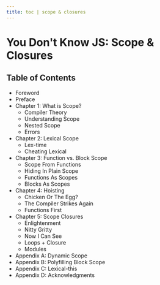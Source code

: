 ```yaml
---
title: toc | scope & closures
---
```

# You Don't Know JS: Scope & Closures

## Table of Contents

* Foreword
* Preface
* Chapter 1: What is Scope?
	* Compiler Theory
	* Understanding Scope
	* Nested Scope
	* Errors
* Chapter 2: Lexical Scope
	* Lex-time
	* Cheating Lexical
* Chapter 3: Function vs. Block Scope
	* Scope From Functions
	* Hiding In Plain Scope
	* Functions As Scopes
	* Blocks As Scopes
* Chapter 4: Hoisting
	* Chicken Or The Egg?
	* The Compiler Strikes Again
	* Functions First
* Chapter 5: Scope Closures
	* Enlightenment
	* Nitty Gritty
	* Now I Can See
	* Loops + Closure
	* Modules
* Appendix A: Dynamic Scope
* Appendix B: Polyfilling Block Scope
* Appendix C: Lexical-this
* Appendix D: Acknowledgments
